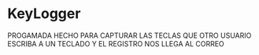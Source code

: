 # KeyLogger
PROGAMADA HECHO PARA CAPTURAR LAS TECLAS QUE OTRO USUARIO ESCRIBA A UN TECLADO Y EL REGISTRO NOS LLEGA AL CORREO
